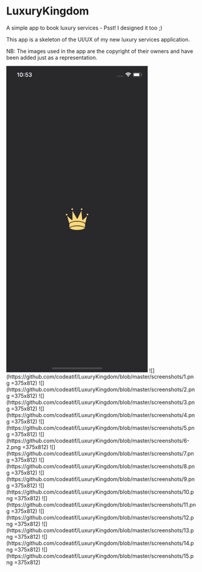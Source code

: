 # LuxuryKingdom
A simple app to book luxury services - Psst! I designed it too ;)

This app is a skeleton of the UI/UX of my new luxury services application. 

NB: The images used in the app are the copyright of their owners and have been added just as a representation.

<img src="https://github.com/codeatif/LuxuryKingdom/blob/master/screenshots/1.png" width="375">
![](https://github.com/codeatif/LuxuryKingdom/blob/master/screenshots/1.png =375x812)
![](https://github.com/codeatif/LuxuryKingdom/blob/master/screenshots/2.png =375x812)
![](https://github.com/codeatif/LuxuryKingdom/blob/master/screenshots/3.png =375x812)
![](https://github.com/codeatif/LuxuryKingdom/blob/master/screenshots/4.png =375x812)
![](https://github.com/codeatif/LuxuryKingdom/blob/master/screenshots/5.png =375x812)
![](https://github.com/codeatif/LuxuryKingdom/blob/master/screenshots/6-2.png =375x812)
![](https://github.com/codeatif/LuxuryKingdom/blob/master/screenshots/7.png =375x812)
![](https://github.com/codeatif/LuxuryKingdom/blob/master/screenshots/8.png =375x812)
![](https://github.com/codeatif/LuxuryKingdom/blob/master/screenshots/9.png =375x812)
![](https://github.com/codeatif/LuxuryKingdom/blob/master/screenshots/10.png =375x812)
![](https://github.com/codeatif/LuxuryKingdom/blob/master/screenshots/11.png =375x812)
![](https://github.com/codeatif/LuxuryKingdom/blob/master/screenshots/12.png =375x812)
![](https://github.com/codeatif/LuxuryKingdom/blob/master/screenshots/13.png =375x812)
![](https://github.com/codeatif/LuxuryKingdom/blob/master/screenshots/14.png =375x812)
![](https://github.com/codeatif/LuxuryKingdom/blob/master/screenshots/15.png =375x812)
